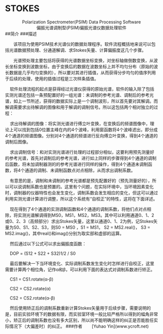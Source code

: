 # STOKES
<center>Polarization Spectrometer(PSIM) Data Processing Software<br></center>
<center>偏振光谱调制型(PSIM)偏振光谱仪数据处理软件</center>
##简介
###描述
<p>&#160; &#160; &#160; &#160;该项目为使用PSIM技术光谱仪的数据处理程序。软件流程概括地来说可以包括光谱数据预处理、分通道解调、求Stokes矢量、计算偏振度这几个步骤。
<p>&#160; &#160; &#160; &#160;光谱预处理主要包括将获得的光谱数据坐标变换，对坐标轴做倒数变换，从波长坐标变换到波数坐标，由于变换后的数据在波数坐标上并不均匀分布（原始的波长数据是几乎均匀变换的），所以要对其进行插值，从而获得分步均匀的值序列用于后续的处理，使用的插值过程是三次样条插值。
<p>&#160;&#160;&#160;&#160;软件处理流程的起点是获得经过光谱仪获得的原始光谱，软件的输入除了包括实测光谱还包括一条预配置好的一组光谱：未调制的参考光谱、调制后的参考光谱，如上一节所述，获得的数据实际上是一个调制波形，所以首先要对其解调。而解调需要求出待解调的图像和用于解调的调制信号。所以这包括两个相对独立的过程：
<p>&#160;&#160;&#160;&#160;求出待解调的图像：将实测光谱进行傅立叶变换，在变换后的频谱图像中，理论上可以找到包括0位置主峰在内的4个波峰，利用窗函数将4个波峰滤出，即分成4个通道的频谱图像。分别对4个通道的频谱进行反向傅立叶变换，得到4个通道的调制后图像。
<p>&#160;&#160;&#160;&#160;求出调制信号：和对实测光谱进行处理的过程部分相似，这要利用预先测量好的参考光谱，首先对调制后的参考光谱，进行如上同样的步骤得到4个通道的调制后函数，将未加调制器测的的参考光谱进行同样的操作，得到4个通道未调制函数，将4个通道的调制、未调制函数点对点相除，从而求出调制系数。
<p>&#160;&#160;&#160;&#160;有意思的是，调制和未调制的参考光谱都是预先配置好的（预先测量好的），所以可以说调制系数也是预置的。这里有个问题，在实际环境中，当环境因素变化时，调制器的仪器特性也会发生变化，调制系数会发生相应的变化，但这可以通过利用实测光谱计算进行调整，所以这个系统有“自校正”的特性，这将在下面详述。
<p>&#160;&#160;&#160;&#160;现在得到了4个通道的实测调制函数和4个通道的调制系数，将他们点对点相除，将实测光谱解调得到MS0，MS1，MS2，MS3。其中可以利用通道0、1、2或0、2、3（高频部分）求出Stokes矢量，这里以通道0、1、2为例，记Stokes矢量为S0、S1、S2、S3，则S0 = MS0 ，S1 = MS1， S2 = MS2.real()， S3 = MS2.imag()，其中real()和imag()分别为取实部和虚部的运算。
<p>&#160;&#160;&#160;&#160;然后通过以下公式可以求出偏振度函数：
<p>&#160;&#160;&#160;&#160;DOP = (S12 + S22 + S32)1/2  / S0
<p>&#160;&#160;&#160;&#160;最后要解决一下当环境变化、实际调制系数发生变化时怎样进行自校正，这里需要计算两个相位角，记作α和β，可以利用下面的表达式对调制系数进行矫正。
<p>&#160;&#160;&#160;&#160;CS1 = CS1.rotate(α-β)
<p>&#160;&#160;&#160;&#160;CS2 = CS2.rotate(α)
<p>&#160;&#160;&#160;&#160;CS2 = CS2.rotate(α-β)
<p>&#160;&#160;&#160;&#160;然后使用矫正后的调制系数重新计算Stokes矢量用于后续步骤，需要说明的是，目前实验环境下的数据有限，而实验室环境一般比较严格所以得到的幅角非常小，矫正后的调制系数也没有多大区别，所以尚不能明确这样的纠正是否能胜任实际情况下（大偏差时）的纠正。
###作者
&#160; &#160; &#160; &#160;[Yuhao Yin](www.ycroft.net)

